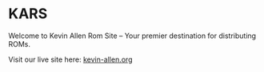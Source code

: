 # KARS

Welcome to Kevin Allen Rom Site – Your premier destination for distributing ROMs.

Visit our live site here: [kevin-allen.org](http://www.kevin-allen.org/)

